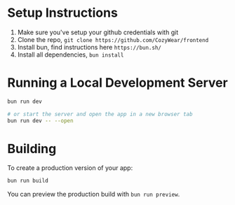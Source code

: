 # Setup Instructions

1. Make sure you've setup your github credentials with git
2. Clone the repo, `git clone https://github.com/CozyWear/frontend`
3. Install bun, find instructions here `https://bun.sh/`
4. Install all dependencies, `bun install`

# Running a Local Development Server

```bash
bun run dev

# or start the server and open the app in a new browser tab
bun run dev -- --open
```

# Building

To create a production version of your app:

```bash
bun run build
```

You can preview the production build with `bun run preview`.

